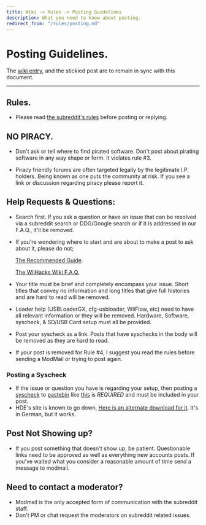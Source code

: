 ```yaml
---
title: Wiki -> Rules -> Posting Guidelines
description: What you need to know about posting.
redirect_from: "/rules/posting.md"
---
```


# Posting Guidelines.

  The [wiki entry](https://www.wiihacks.org/posting), and the stickied post are to remain in sync with this document.

----

## Rules.

   * Please read [the subreddit's rules](https://www.wiihacks.org/rules) before posting or replying.

## NO PIRACY.

   * Don't ask or tell where to find pirated software. Don't post about pirating software in any way shape or form. It violates rule #3.
   
   * Piracy friendly forums are often targeted legally by the legitimate I.P. holders. Being known as one puts the community at risk. If you see a link or discussion regarding piracy please report it.


## Help Requests & Questions:

   * Search first. If you ask a question or have an issue that can be resolved via a subreddit search or DDG/Google search or if it is addressed in our F.A.Q., it'll be removed.

   * If you're wondering where to start and are about to make a post to ask about it, please do not;

     [The Recommended Guide](https://wii.guide/).
   
     [The WiiHacks Wiki F.A.Q.](https://www.wiihacks.org/faqs)

   * Your title must be brief and completely encompass your issue. Short titles that convey no information and long titles that give full histories and are hard to read will be removed.

   * Loader help (USBLoaderGX, cfg-usbloader, WiiFlow, etc) need to have all relevant information or they will be removed. Hardware, Software, syscheck, & SD/USB Card setup must all be provided.
   
   * Post your syscheck as a link. Posts that have syschecks in the body will be removed as they are hard to read.

   * If your post is removed for Rule #4, I suggest you read the rules before sending a ModMail or trying to post again.

### Posting a Syscheck

   * If the issue or question you have is regarding your setup, then posting a [syscheck](http://www.hacksden.com/downloads.php?do=file&id=149) to [pastebin](https://pastebin.com) like [this](https://pastebin.com/agpxtvXz) is *REQUIRED* and must be included in your post.
   * HDE's site is known to go down, [Here is an alternate download for it](https://wiidatabase.de/downloads/wii-tools/syscheck-hacksden-edition/). It's in German, but it works.

## Post Not Showing up?

   * If you post something that doesn't show up, be patient. Questionable links need to be approved as well as everything new accounts posts. If you've waited what you consider a reasonable amount of time send a message to modmail.

## Need to contact a moderator?

   * Modmail is the only accepted form of communication with the subreddit staff.
   * Don't PM or chat request the moderators on subreddit related issues.
